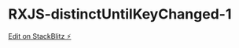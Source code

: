 # RXJS-distinctUntilKeyChanged-1

[Edit on StackBlitz ⚡️](https://stackblitz.com/edit/typescript-9uhwmb)